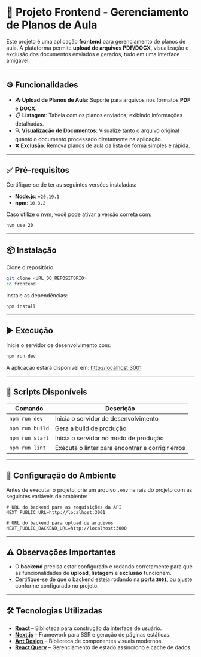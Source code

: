 # 📝 Projeto Frontend - Gerenciamento de Planos de Aula

Este projeto é uma aplicação **frontend** para gerenciamento de planos de aula. A plataforma permite **upload de arquivos PDF/DOCX**, visualização e exclusão dos documentos enviados e gerados, tudo em uma interface amigável.

---

## ⚙️ Funcionalidades

* 📤 **Upload de Planos de Aula**: Suporte para arquivos nos formatos **PDF** e **DOCX**.
* 📋 **Listagem**: Tabela com os planos enviados, exibindo informações detalhadas.
* 🔍 **Visualização de Documentos**: Visualize tanto o arquivo original quanto o documento processado diretamente na aplicação.
* ❌ **Exclusão**: Remova planos de aula da lista de forma simples e rápida.

---

## ✅ Pré-requisitos

Certifique-se de ter as seguintes versões instaladas:

* **Node.js**: `v20.19.1`
* **npm**: `10.8.2`

Caso utilize o [nvm](https://github.com/nvm-sh/nvm), você pode ativar a versão correta com:

```bash
nvm use 20
```

---

## 📦 Instalação

Clone o repositório:

```bash
git clone <URL_DO_REPOSITORIO>
cd frontend
```

Instale as dependências:

```bash
npm install
```

---

## ▶️ Execução

Inicie o servidor de desenvolvimento com:

```bash
npm run dev
```

A aplicação estará disponível em: [http://localhost:3001](http://localhost:3001)

---

## 📜 Scripts Disponíveis

| Comando         | Descrição                                        |
| --------------- | ------------------------------------------------ |
| `npm run dev`   | Inicia o servidor de desenvolvimento             |
| `npm run build` | Gera a build de produção                         |
| `npm run start` | Inicia o servidor no modo de produção            |
| `npm run lint`  | Executa o linter para encontrar e corrigir erros |

---

## 🔧 Configuração do Ambiente

Antes de executar o projeto, crie um arquivo `.env` na raiz do projeto com as seguintes variáveis de ambiente:

```env
# URL do backend para as requisições da API
NEXT_PUBLIC_URL=http://localhost:3001

# URL do backend para upload de arquivos
NEXT_PUBLIC_BACKEND_URL=http://localhost:3000
```

---

## ⚠️ Observações Importantes

* O **backend** precisa estar configurado e rodando corretamente para que as funcionalidades de **upload**, **listagem** e **exclusão** funcionem.
* Certifique-se de que o backend esteja rodando na **porta `3001`**, ou ajuste conforme configurado no projeto.

---

## 🛠️ Tecnologias Utilizadas

* **[React](https://reactjs.org/)** – Biblioteca para construção da interface de usuário.
* **[Next.js](https://nextjs.org/)** – Framework para SSR e geração de páginas estáticas.
* **[Ant Design](https://ant.design/)** – Biblioteca de componentes visuais modernos.
* **[React Query](https://tanstack.com/query)** – Gerenciamento de estado assíncrono e cache de dados.
